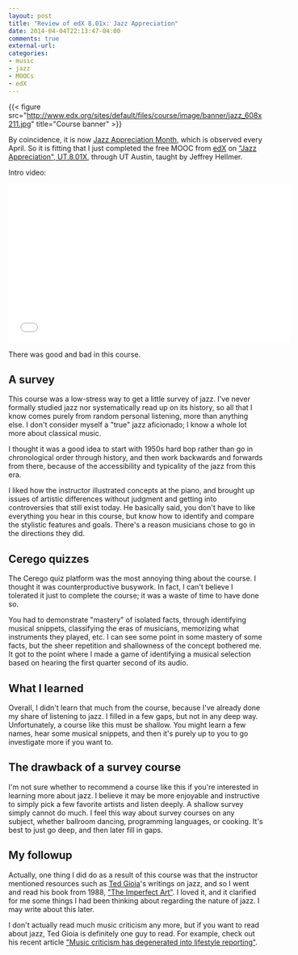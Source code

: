 ```yaml
---
layout: post
title: "Review of edX 8.01x: Jazz Appreciation"
date: 2014-04-04T22:13:47-04:00
comments: true
external-url:
categories:
- music
- jazz
- MOOCs
- edX
---
```

{{< figure src="http://www.edx.org/sites/default/files/course/image/banner/jazz_608x211.jpg" title="Course banner" >}}

By coincidence, it is now [Jazz Appreciation Month](http://www.smithsonianjazz.org/), which is observed every April. So it is fitting that I just completed the free MOOC from [edX](http://www.edx.org/) on ["Jazz Appreciation", UT.8.01X](http://www.edx.org/course/utaustinx/utaustinx-ut-8-01x-jazz-appreciation-1149), through UT Austin, taught by Jeffrey Hellmer.

Intro video:

<iframe width="560" height="315" src="//www.youtube.com/embed/dp9I1cM0fGA" frameborder="0" allowfullscreen></iframe>

There was good and bad in this course.

<!--more-->

## A survey

This course was a low-stress way to get a little survey of jazz. I've never formally studied jazz nor systematically read up on its history, so all that I know comes purely from random personal listening, more than anything else. I don't consider myself a "true" jazz aficionado; I know a whole lot more about classical music.

I thought it was a good idea to start with 1950s hard bop rather than go in chronological order through history, and then work backwards and forwards from there, because of the accessibility and typicality of the jazz from this era.

I liked how the instructor illustrated concepts at the piano, and brought up issues of artistic differences without judgment and getting into controversies that still exist today. He basically said, you don't have to like everything you hear in this course, but know how to identify and compare the stylistic features and goals. There's a reason musicians chose to go in the directions they did.

## Cerego quizzes

The Cerego quiz platform was the most annoying thing about the course. I thought it was counterproductive busywork. In fact, I can't believe I tolerated it just to complete the course; it was a waste of time to have done so.

You had to demonstrate "mastery" of isolated facts, through identifying musical snippets, classifying the eras of musicians, memorizing what instruments they played, etc. I can see some point in some mastery of some facts, but the sheer repetition and shallowness of the concept bothered me. It got to the point where I made a game of identifying a musical selection based on hearing the first quarter second of its audio.

## What I learned

Overall, I didn't learn that much from the course, because I've already done my share of listening to jazz. I filled in a few gaps, but not in any deep way. Unfortunately, a course like this must be shallow. You might learn a few names, hear some musical snippets, and then it's purely up to you to go investigate more if you want to.

## The drawback of a survey course

I'm not sure whether to recommend a course like this if you're interested in learning more about jazz. I believe it may be more enjoyable and instructive to simply pick a few favorite artists and listen deeply. A shallow survey simply cannot do much. I feel this way about survey courses on any subject, whether ballroom dancing, programming languages, or cooking. It's best to just go deep, and then later fill in gaps.

## My followup

Actually, one thing I did do as a result of this course was that the instructor mentioned resources such as [Ted Gioia](http://tedgioia.com/)'s writings on jazz, and so I went and read his book from 1988, ["The Imperfect Art"](http://tedgioia.com/TheImperfectArt.html). I loved it, and it clarified for me some things I had been thinking about regarding the nature of jazz. I may write about this later.

I don't actually read much music criticism any more, but if you want to read about jazz, Ted Gioia is definitely one guy to read. For example, check out his recent article ["Music criticism has degenerated into lifestyle reporting"](http://www.thedailybeast.com/articles/2014/03/18/music-criticism-has-degenerated-into-lifestyle-reporting.html).
